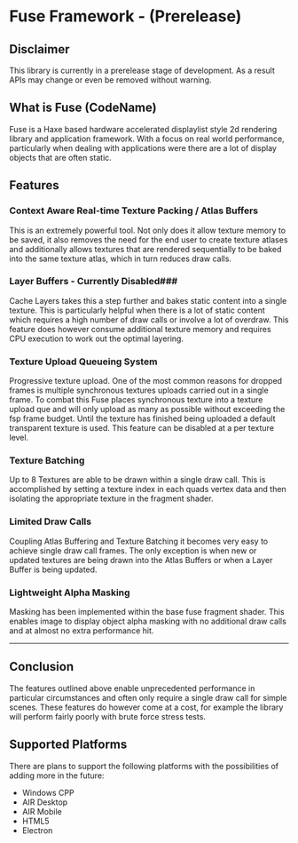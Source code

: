 # Fuse Framework - (Prerelease)

## Disclaimer ##
This library is currently in a prerelease stage of development. As a result APIs may change or even be removed without warning. 

## What is Fuse (CodeName) ##
Fuse is a Haxe based hardware accelerated displaylist style 2d rendering library and application framework. With a focus on real world performance, particularly when dealing with applications were there are a lot of display objects that are often static.

## Features ##

### Context Aware Real-time Texture Packing / Atlas Buffers ###
This is an extremely powerful tool. Not only does it allow texture memory to be saved, it also removes the need for the end user to create texture atlases and additionally allows textures that are rendered sequentially to be baked into the same texture atlas, which in turn reduces draw calls.

### Layer Buffers - Currently Disabled###
Cache Layers takes this a step further and bakes static content into a single texture. This is particularly helpful when there is a lot of static content which requires a high number of draw calls or involve a lot of overdraw. This feature does however consume additional texture memory and requires CPU execution to work out the optimal layering.

### Texture Upload Queueing System ###
Progressive texture upload. One of the most common reasons for dropped frames is multiple synchronous textures uploads carried out in a single frame. To combat this Fuse places synchronous texture into a texture upload que and will only upload as many as possible without exceeding the fsp frame budget. Until the texture has finished being uploaded a default transparent texture is used. This feature can be disabled at a per texture level.

### Texture Batching ###
Up to 8 Textures are able to be drawn within a single draw call. This is accomplished by setting a texture index in each quads vertex data and then isolating the appropriate texture in the fragment shader.

### Limited Draw Calls ###
Coupling Atlas Buffering and Texture Batching it becomes very easy to achieve single draw call frames. The only exception is when new or updated textures are being drawn into the Atlas Buffers or when a Layer Buffer is being updated.

### Lightweight Alpha Masking ###
Masking has been implemented within the base fuse fragment shader. This enables image to display object alpha masking with no additional draw calls and at almost no extra performance hit.

----------

## Conclusion ##
The features outlined above enable unprecedented performance in particular circumstances and often only require a single draw call for simple scenes. These features do however come at a cost, for example the library will perform fairly poorly with brute force stress tests. 

## Supported Platforms ##
There are plans to support the following platforms with the possibilities of adding more in the future:

- Windows CPP
- AIR Desktop
- AIR Mobile
- HTML5
- Electron
